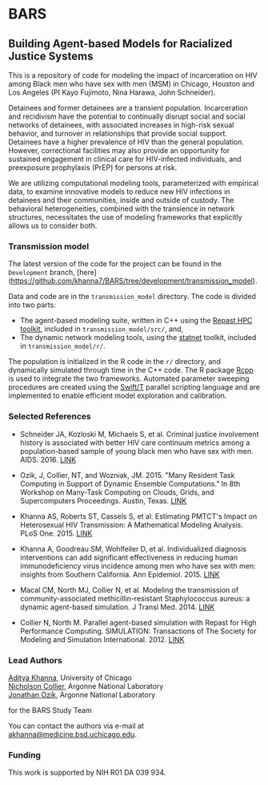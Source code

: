 # BARS
## Building Agent-based Models for Racialized Justice Systems

This is a repository of code for modeling the impact of incarceration on HIV among Black men who have sex with men (MSM) in Chicago, Houston and Los Angeles (PI Kayo Fujimoto, Nina Harawa, John Schneider). 

Detainees and former detainees are a transient population. Incarceration and recidivism have the potential to continually disrupt social and social networks of detainees, with associated increases in high-risk sexual behavior, and turnover in relationships that provide social support. Detainees have a higher prevalence of HIV than the general population. However, correctional facilities may also provide an opportunity for sustained engagement in clinical care for HIV-infected individuals, and preexposure prophylaxis (PrEP) for persons at risk. 

We are utilizing computational modeling tools, parameterized with empirical data, to examine innovative models to reduce new HIV infections in detainees and their communities, inside and outside of custody. The behavioral heterogeneities, combined with the transience in network structures, necessitates the use of modeling frameworks that explicitly allows us to consider both. 

### Transmission model

The latest version of the code for the project can be found in the `Development` branch, [here] (https://github.com/khanna7/BARS/tree/development/transmission_model). 

   Data and code are in the `transmission_model` directory. 
   The code is divided into two parts: 
   
   * The agent-based modeling suite, written in C++ using the [Repast HPC toolkit](https://repast.github.io/repast_hpc.html), included in `transmission_model/src/`, and,
   * The dynamic network modeling tools, using the [statnet](http://www.statnet.org/) toolkit, included in `transmission_model/r/`.  
     
The population is initialized in the R code in the `r/` directory, and dynamically simulated through time in the C++ code. The R package [Rcpp](https://cran.r-project.org/web/packages/Rcpp/index.html) is used to integrate the two frameworks. Automated parameter sweeping procedures are created using the  [Swift/T](http://swift-lang.org/Swift-T/) parallel scripting language and are implemented to enable efficient model exploration and calibration.

### Selected References   

* Schneider JA, Kozloski M, Michaels S, et al. Criminal justice involvement history is associated with better HIV care continuum metrics among a population-based sample of young black men who have sex with men. AIDS. 2016. [LINK](https://www.ncbi.nlm.nih.gov/pubmed/27662544) 

* Ozik, J, Collier, NT, and Wozniak, JM. 2015. "Many Resident Task Computing in Support of Dynamic Ensemble Computations." In 8th Workshop on Many-Task Computing on Clouds, Grids, and Supercomputers Proceedings. Austin, Texas. [LINK](http://datasys.cs.iit.edu/events/MTAGS15/program.html)

* Khanna AS, Roberts ST, Cassels S, et al. Estimating PMTCT's Impact on Heterosexual HIV Transmission: A Mathematical Modeling Analysis. PLoS One. 2015. [LINK](https://www.ncbi.nlm.nih.gov/pubmed/26262889)
   
* Khanna A, Goodreau SM, Wohlfeiler D, et al. Individualized diagnosis interventions can add significant effectiveness in reducing human immunodeficiency virus incidence among men who have sex with men: insights from Southern California. Ann Epidemiol. 2015. [LINK](https://www.ncbi.nlm.nih.gov/pubmed/25453725)   
   
* Macal CM, North MJ, Collier N, et al. Modeling the transmission of community-associated methicillin-resistant Staphylococcus aureus: a dynamic agent-based simulation. J Transl Med. 2014. [LINK](https://www.ncbi.nlm.nih.gov/pubmed/24886400)

* Collier N, North M. Parallel agent-based simulation with Repast for High Performance Computing. SIMULATION: Transactions of The Society for Modeling and Simulation International. 2012. [LINK](http://sim.sagepub.com/content/89/10/1215)  
   

   

### Lead Authors        

   [Aditya Khanna](https://github.com/khanna7), University of Chicago    
   [Nicholson Collier](https://github.com/ncollier), Argonne National Laboratory    
   [Jonathan Ozik](https://github.com/jozik), Argonne National Laboratory   
    
   for the BARS Study Team     
   
   You can contact the authors via
e-mail at <akhanna@medicine.bsd.uchicago.edu>. 
  

### Funding
This work is supported by NIH R01 DA 039 934.
